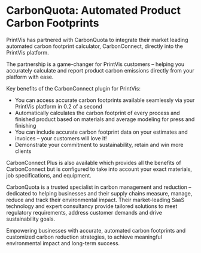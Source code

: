 # CarbonQuota: Automated Product Carbon Footprints

PrintVis has partnered with CarbonQuota to integrate their market leading automated carbon footprint calculator, CarbonConnect, directly into the PrintVis platform.

The partnership is a game-changer for PrintVis customers – helping you accurately calculate and report product carbon emissions directly from your platform with ease.

Key benefits of the CarbonConnect plugin for PrintVis:

- You can access accurate carbon footprints available seamlessly via your PrintVis platform in 0.2 of a second
- Automatically calculates the carbon footprint of every process and finished product based on materials and average modeling for press and finishing
- You can include accurate carbon footprint data on your estimates and invoices – your customers will love it!
- Demonstrate your commitment to sustainability, retain and win more clients

CarbonConnect Plus is also available which provides all the benefits of CarbonConnect but is configured to take into account your exact materials, job specifications, and equipment.

CarbonQuota is a trusted specialist in carbon management and reduction – dedicated to helping businesses and their supply chains measure, manage, reduce and track their environmental impact. Their market-leading SaaS technology and expert consultancy provide tailored solutions to meet regulatory requirements, address customer demands and drive sustainability goals.

Empowering businesses with accurate, automated carbon footprints and customized carbon reduction strategies, to achieve meaningful environmental impact and long-term success.